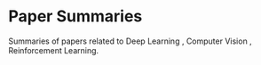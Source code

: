 # Paper Summaries
Summaries of papers related to Deep Learning , Computer Vision , Reinforcement Learning.

